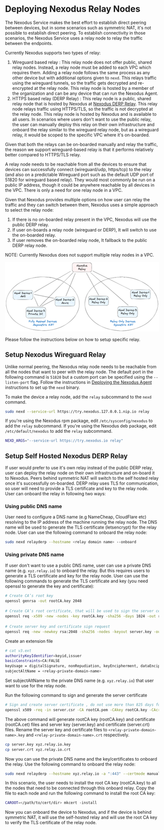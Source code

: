 # Deploying Nexodus Relay Nodes

The Nexodus Service makes the best effort to establish direct peering between devices, but in some scenarios such as symmetric NAT, it's not possible to establish direct peering. To establish connectivity in those scenarios, the Nexodus Service uses a relay node to relay the traffic between the endpoints.

Currently Nexodus supports two types of relay:

1. Wireguard based relay :
    This relay node does not offer public, shared relay nodes. Instead, a relay node must be added to each VPC which requires them. Adding a relay node follows the same process as any other device but with additional options given to `nexd`. This relays traffic using the wireguard tunnels, so the traffic gets decrypted and re-encrypted at the relay node. This relay node is hosted by a member of the organization and can be any device that can run the Nexodus Agent.
2. HTTPS based relay (DERP Relay) :
    This relay node is a public, shared relay node that is hosted by Nexodus at [Nexodus DERP Relay](relay.nexodus.io). This relay node relays traffic using HTTPS/TLS, so the traffic is not decrypted at the relay node. This relay node is hosted by Nexodus and is available to all users. In scenarios where users don't want to use the public relay, the user can manually deploy this relay on their own infrastructure and onboard the relay similar to the wireguard relay node, but as a wireguard relay, it would be scoped to the specific VPC where it's on-boarded.

Given that both the relays can be on-boarded manually and relay the traffic, the reason we support wireguard-based relay is that it performs relatively better compared to HTTPS/TLS relay.

A relay node needs to be reachable from all the devices to ensure that devices can successfully connect (wireguard/udp, https/tcp) to the relay (and also on a predictable Wireguard port such as the default UDP port of 51820 for wireguard based relay). They would most commonly be run on a public IP address, though it could be anywhere reachable by all devices in the VPC. There is only a need for one relay node in a VPC.

Given that Nexodus provides multiple options on how user can relay the traffic and they can switch between them, Nexodus uses a simple approach to select the relay node:

1. If there is no on-boarded relay present in the VPC, Nexodus will use the public DERP relay.
2. If user on-boards a relay node (wireguard or DERP), It will switch to use the on-boarded relay.
3. If user removes the on-boarded relay node, It fallback to the public DERP relay node.

NOTE: Currently Nexodus does not support multiple relay nodes in a VPC.

![no-alt-text](../images/relay-nodes-diagram-1.png)

Please follow the instructions below on how to setup specific relay.

## Setup Nexodus Wireguard Relay

Unlike normal peering, the Nexodus relay node needs to be reachable from all the nodes that want to peer with the relay node. The default port in the following command is `51820` but a custom port can be specified using the `--listen-port` flag. Follow the instructions in [Deploying the Nexodus Agent](agent.md) instructions to set up the `nexd` binary.

To make the device a relay node, add the `relay` subcommand to the `nexd` command.

```sh
sudo nexd --service-url https://try.nexodus.127.0.0.1.nip.io relay
```

If you're using the Nexodus rpm package, edit `/etc/sysconfig/nexodus` to add the `relay` subcommand. If you're using the Nexodus deb package, edit `/etc/default/nexodus` to add the `relay` subcommand.

```sh
NEXD_ARGS="--service-url https://try.nexodus.io relay"
```

## Setup Self Hosted Nexodus DERP Relay

If user would prefer to use it's own relay instead of the public DERP relay, user can deploy the relay node on their own infrastructure and on-board it to Nexodus. Peers behind symmetric NAT will switch to the self hosted relay once it's successfully on-boarded. DERP relay uses TLS for communication, so user will need to provide a TLS certificate and key to the relay node. User can onboard the relay in following two ways:

### Using public DNS name

User need to configure a DNS name (e.g NameCheap, CloudFlare etc) resolving to the IP address of the machine running the relay node. The DNS name will be used to generate the TLS certificate (letsencrypt) for the relay node. User can use the following command to onboard the relay node:

```sh
sudo nexd relayderp --hostname <relay domain name> --onboard
```

### Using private DNS name

If user don't want to use a public DNS name, user can use a private DNS name (e.g. `xyz.relay.io`) to onboard the relay. But this requires users to generate a TLS certificate and key for the relay node. User can use the following commands to generate the TLS certificate and key (you need openssl to generate the key and certificate):

```sh
# Create CA’s root key
openssl genrsa -out rootCA.key 2048

# Create CA’s root certificate, that will be used to sign the server certificate
openssl req -x509 -new -nodes -key rootCA.key -sha256 -days 1024 -out rootCA.pem

# Create server key and certificate sign request
openssl req -new -newkey rsa:2048 -sha256 -nodes -keyout server.key -out server.csr
```

Create an extension file

```sh
# cat v3.ext
authorityKeyIdentifier=keyid,issuer
basicConstraints=CA:FALSE
keyUsage = digitalSignature, nonRepudiation, keyEncipherment, dataEncipherment
subjectAltName = <relay-private-domain-name>
```

Set subjectAltName to the private DNS name (e.g. `xyz.relay.io`) that user want to use for the relay node.

Run the following command to sign and generate the server certificate

```sh
# Sign and create server certificate , do not use more than 825 days for certificate, otherwise Darwin OS will throw error
openssl x509 -req -in server.csr -CA rootCA.pem -CAkey rootCA.key -CAcreateserial -out server.crt -days 800 -sha256 -extfile v3.ext
```

The above command will generate rootCA key (rootCA.key) and certificate (rootCA.cet) files and server key (server.key) and certificate (server.crt) files. Rename the server key and certificate files to `<relay-private-domain-name>.key` and `<relay-private-domain-name>.crt` respectively.

```sh
cp server.key xyz.relay.io.key
cp server.crt xyz.relay.io.crt
```

Now you can use the private DNS name and the key/certificates to onboard the relay. Use the following command to onboard the relay node:

```sh
sudo nexd relayderp --hostname xyz.relay.io -a ":443" --certmode manual --certdir "<certificate-directory-path>"  --onboard
```

In this scenario, the user needs to install the root CA key (rootCA.key) to all the nodes that need to be connected through this onboard relay. Copy the file to each node and run the following command to install the root CA key:

```sh
CAROOT=</path/to/cert/dir> mkcert -install
```

Now you can onboard the device to Nexodus, and if the device is behind symmetric NAT, it will use the self-hosted relay and will use the root CA key to verify the TLS certificate of the relay node.